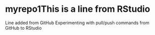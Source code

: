 # myrepo1This is a line from RStudio
Line added from GitHub
Experimenting with pull/push commands from GitHub to RStudio
